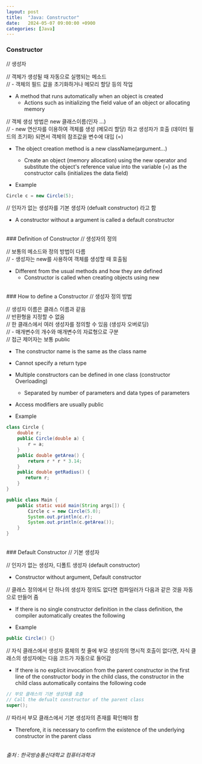```yaml
---
layout: post
title:  "Java: Constructor"
date:   2024-05-07 09:00:00 +0900
categories: [Java]
---
```


### Constructor   
// 생성자   
   
// 객체가 생성될 때 자동으로 실행되는 메소드   
// - 객체의 필드 값을 초기화하거나 메모리 할당 등의 작업   
- A method that runs automatically when an object is created   
  - Actions such as initializing the field value of an object or allocating memory   
   
// 객체 생성 방법은 new 클래스이름(인자 ...)   
// - new 연산자를 이용하여 객체를 생성 (메모리 할당) 하고 생성자가 호출 (데이터 필드의 초기화) 되면서 객체의 참조값을 변수에 대입 (=)   
- The object creation method is a new className(argument...)   
  - Create an object (memory allocation) using the new operator and substitute the object's reference value into the variable (=) as the constructor calls (initializes the data field)   
   
- Example   
   
```java
Circle c = new Circle(5);
```
   
// 인자가 없는 생성자를 기본 생성자 (defualt constructor) 라고 함   
- A constructor without a argument is called a default constructor   
   
<br />
### Definition of Constructor   
// 생성자의 정의   
   
// 보통의 메소드와 정의 방법이 다름   
// - 생성자는 new를 사용하여 객체를 생성할 때 호출됨   
- Different from the usual methods and how they are defined   
  - Constructor is called when creating objects using new   
   
<br />
### How to define a Constructor   
// 생성자 정의 방법   
   
// 생성자 이름은 클래스 이름과 같음   
// 반환형을 지정할 수 없음   
// 한 클래스에서 여러 생성자를 정의할 수 있음 (생성자 오버로딩)   
//  - 매개변수의 개수와 매개변수의 자료형으로 구분   
// 접근 제어자는 보통 public   
- The constructor name is the same as the class name   
- Cannot specify a return type   
- Multiple constructors can be defined in one class (constructor Overloading)   
  - Separated by number of parameters and data types of parameters   
- Access modifiers are usually public   
   
- Example   
   
```java
class Circle {
    double r;
    public Circle(double a) {
        r = a;
    }
    public double getArea() {
        return r * r * 3.14;
    }
    public double getRadius() {
       return r;
    }
}
```
   
```java
public class Main {
    public static void main(String args[]) {
        Circle c = new Circle(5.0);
        System.out.println(c.r);
        System.out.println(c.getArea());
    }
}
```
   
<br />
### Default Constructor   
// 기본 생성자   
   
// 인자가 없는 생성자, 디폴트 생성자 (default constructor)   
- Constructor without argument, Default constructor   
   
// 클래스 정의에서 단 하나의 생성자 정의도 없다면 컴파일러가 다음과 같은 것을 자동으로 만들어 줌   
- If there is no single constructor definition in the class definition, the compiler automatically creates the following   
   
- Example   
   
```java
public Circle() {}
```
   
// 자식 클래스에서 생성자 몸체의 첫 줄에 부모 생성자의 명시적 호출이 없다면, 자식 클래스의 생성자에는 다음 코드가 자동으로 들어감   
- If there is no explicit invocation from the parent constructor in the first line of the constructor body in the child class, the constructor in the child class automatically contains the following code   
   
```java
// 부모 클래스의 기본 생성자를 호출
// Call the defualt constructor of the parent class
super();
```
   
// 따라서 부모 클래스에서 기본 생성자의 존재를 확인해야 함   
- Therefore, it is necessary to confirm the existence of the underlying constructor in the parent class   
   
<br />
<cite>출처 : 한국방송통신대학교 컴퓨터과학과</cite>
